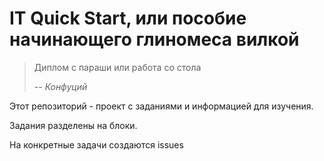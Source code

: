 # IT Quick Start, или пособие начинающего глиномеса вилкой

> Диплом с параши или работа со стола
>
> -- <cite>Конфуций</cite>

Этот репозиторий - проект с заданиями и информацией для изучения.

Задания разделены на блоки.

На конкретные задачи создаются issues
